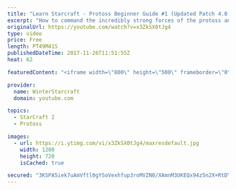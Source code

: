 ```yaml
---
title: "Learn Starcraft - Protoss Beginner Guide #1 (Updated Patch 4.0 FREE TO PLAY)"
excerpt: "How to command the incredibly strong forces of the protoss and cover weaknesses against the other inferior races. Updated for patch 4.0! This guide is not intended for COMPLETELY new players, but those who have played several games/campaign missions and grasp the very basics."
originalUrl: https://youtube.com/watch?v=x3ZkSX0tJg4
type: video
price: Free
length: PT49M41S
publishedDateTime: 2017-11-26T11:51:55Z
heat: 62

featuredContent: "<iframe width=\"800\" height=\"500\" frameborder=\"0\" src=\"https://www.youtube.com/embed/x3ZkSX0tJg4\" allow=\"accelerometer; autoplay; encrypted-media; gyroscope; picture-in-picture\" allowfullscreen></iframe>"

provider:
  name: WinterStarcraft
  domain: youtube.com

topics:
  - StarCraft 2
  - Protoss

images:
  - url: https://i.ytimg.com/vi/x3ZkSX0tJg4/maxresdefault.jpg
    width: 1280
    height: 720
    isCached: true

secured: "3KSPA5iek7uAmVftl0gYSoVexhfup3roMVZN0/XAmnM3UKEQx94z5n2X+RtDYOn13HHus731/GwEI40/bAufJPMgvhwI7580Hk4d1PGkGFm6XJhV4zb6kvR66S701AN0iq9401eGUiQEHPR3an7HbzQ96iro2B21XWiyvF1wuw+UZgIrlmuE3P82SNHPfHhQTbdr01HOEs3yVeKCUCJQfrxkaE4k52JKx31vA+jfJ0E100dK9GUAafsUJj+3kc+xI6Laa5U6RlgfJ2OFxQKPnlaFRrrDIosk0fuEHe7vOEq2E5sdtCMm7gsosUwpQ5LplqcfjSYjdYkd55rukis/jqt0PvTxJXVdpvCeTBNfChxHOechRcVK8qkx1HdAl7l0Y2lF9c8zUomK1M8wvxgUvl62YSHGYLlAahYIRWk1VXNQR3HivLUmDPPKE6VQJ2SW;deuFYXyNYcBNGHQpgLzzLQ=="
---
```


